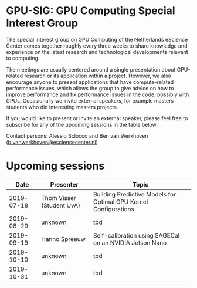 # GPU-SIG: GPU Computing Special Interest Group

The special interest group on GPU Computing of the Netherlands eScience Center comes together roughly every three weeks to share knowledge and experience on the latest research and technological developments relevant to computing. 

The meetings are usually centered around a single presentation about GPU-related research or its application within a project. However, we also encourage anyone to present applications that have compute-related performance issues, which allows the group to give advice on how to improve performance and fix performance issues in the code, possibly with GPUs. Occasionally we invite external speakers, for example masters students who did interesting masters projects.

If you would like to present or invite an external speaker, please feel free to subscribe for any of the upcoming sessions in the table below.

Contact persons: Alessio Sclocco and Ben van Werkhoven (b.vanwerkhoven@esciencecenter.nl)

# Upcoming sessions

| Date | Presenter | Topic |
|------|----------------|-------|
| 2019-07-18 | Thom Visser (Student UvA) | Building Predictive Models for Optimal GPU Kernel Configurations |
| 2019-08-29 | unknown | tbd |
| 2019-09-19 | Hanno Spreeuw | Self-calibration using SAGECal on an NVIDIA Jetson Nano |
| 2019-10-10 | unknown | tbd |
| 2019-10-31 | unknown | tbd |
